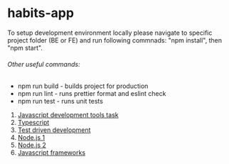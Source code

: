 # habits-app

To setup development environment locally please navigate to specific project folder (BE or FE) and run following commnads: "npm install", then "npm start".
###### Other useful commands:

* npm run build - builds project for production
* npm run lint - runs prettier format and eslint check
* npm run test - runs unit tests

1. [Javascript development tools task](task-1.md)
2. [Typescript](task-2.md)
3. [Test driven development](task-3.md)
4. [Node.js 1](task-4.1.md)
5. [Node.js 2](task-4.2.md)
6. [Javascript frameworks](task-5.md)